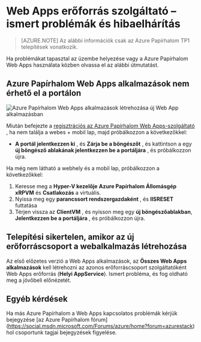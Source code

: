 <properties
    pageTitle="Azure Papírhalom – ismert problémák és hibaelhárítási alkalmazások webes |} Microsoft Azure"
    description="Részletes útmutatást Azure egymást fedő Web Apps alkalmazások telepítése"
    services="azure-stack"
    documentationCenter=""
    authors="apwestgarth"
    manager="stefsch"
    editor=""/>

<tags
    ms.service="azure-stack"
    ms.workload="app-service"
    ms.tgt_pltfrm="na"
    ms.devlang="na"
    ms.topic="article"
    ms.date="09/26/2016"
    ms.author="anwestg"/>
    
# <a name="web-apps-resource-provider---known-issues-and-troubleshooting"></a>Web Apps erőforrás szolgáltató – ismert problémák és hibaelhárítás

> [AZURE.NOTE] Az alábbi információk csak az Azure Papírhalom TP1 telepítések vonatkozik.

Ha problémákat tapasztal az üzembe helyezése vagy a Azure Papírhalom Web Apps használata közben olvassa el az alábbi útmutatást.

## <a name="azure-stack-web-apps-not-available-in-the-portal"></a>Azure Papírhalom Web Apps alkalmazások nem érhető el a portálon

![Azure Papírhalom Web Apps alkalmazások létrehozása új Web App alkalmazásban][1]

Miután befejezte a [regisztrációs az Azure Papírhalom Web Apps-szolgáltató](azure-stack-webapps-deploy.md#register-the-newly-deployed-azure-stack-web-apps-provider-with-arm) , ha nem találja a webes + mobil lap, majd próbálkozzon a következőkkel:
* **A portál jelentkezzen ki** , és **Zárja be a böngészőt** , és kattintson a egy **új böngésző ablakának jelentkezzen be a portáljára** , és próbálkozzon újra.

Ha még nem látható a webhely és a mobil lap, próbálkozzon a következőkkel:

1.  Keresse meg a **Hyper-V kezelője** **Azure Papírhalom Állomásgép** **xRPVM** és **Csatlakozás** a virtuális.
2.  Nyissa meg egy **parancssort rendszergazdaként** , és **IISRESET** futtatása
3.  Térjen vissza az **ClientVM** , és nyisson meg egy **új böngészőablakban**, **Jelentkezzen be a portáljára** , és próbálkozzon újra.

## <a name="deployment-fails-when-creating-a-web-app-in-a-new-resource-group"></a>Telepítési sikertelen, amikor az új erőforráscsoport a webalkalmazás létrehozása

Az első előzetes verzió a Web Apps alkalmazások, az **Összes Web Apps alkalmazások** kell létrehozni az azonos erőforráscsoport szolgáltatóként Web Apps erőforrás (**Helyi AppService**).  Ismert probléma, és fog oldható meg a jövőbeli előnézetét.

## <a name="other-issues"></a>Egyéb kérdések

Ha más Azure Papírhalom a Web Apps kapcsolatos problémák kérjük bejegyzése [az Azure Papírhalom fórum] (https://social.msdn.microsoft.com/Forums/azure/home?forum=azurestack) hol csoportunk tagjai bejegyzések figyelése.


<!--Image references-->
[1]: ./media/azure-stack-webapps-troubleshoot-known-issues/NewWebandMobile.png



<!--Links-->
[Azure_Stack_App_Service_preview_installer]: http://go.microsoft.com/fwlink/?LinkID=717531
[WebAppsDeployment]: http://go.microsoft.com/fwlink/?LinkId=723982
[AppServiceHelperScripts]: http://go.microsoft.com/fwlink/?LinkId=733525
